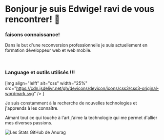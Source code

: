 

<h1> Bonjour je suis Edwige! ravi de vous rencontrer! 👋</h1>

<h3>faisons connaissance!</h3>

<p> Dans le but d'une reconversion professionnelle je suis actuellement en formation développeur web et web mobile.</p>
<br>
<h3> Language et outils utilisés !!! </h3>

[img align="lelft" alt="css" width="25%" src="https://cdn.jsdelivr.net/gh/devicons/devicon/icons/css3/css3-original-wordmark.svg" />
          ] 
          
            
          
            
          
          
          

<p> Je suis constamment à la recherche de nouvelles technologies et j'apprends à les connaître.</p>
<p> Aimant tout ce qui touche à l'art j'aime la technologie qui me permet d'allier mes diverses passions.</p>




![Les Stats GitHub de Anurag](https://github-readme-stats.vercel.app/api?username=edw70&show_icons=true&theme=radical)
